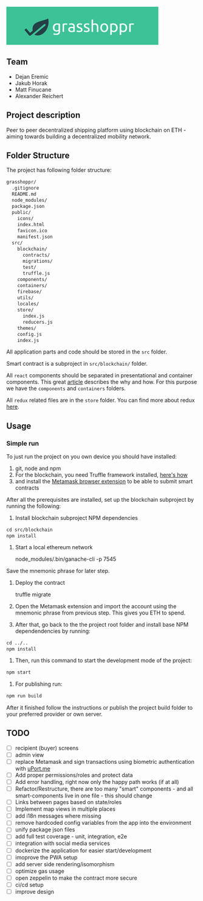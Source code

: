 [![logo](grasshoppr.png)](https://grasshoppr.co)

## Team

 - Dejan Eremic
 - Jakub Horak
 - Matt Finucane
 - Alexander Reichert
 
## Project description

Peer to peer decentralized shipping platform using blockchain on ETH - aiming towards building a decentralized mobility network.

## Folder Structure

The project has following folder structure:

```
grasshoppr/
  .gitignore
  README.md
  node_modules/
  package.json
  public/
    icons/
    index.html
    favicon.ico
    manifest.json
  src/
    blockchain/
      contracts/
      migrations/
      test/
      truffle.js
    components/
    containers/
    firebase/
    utils/
    locales/
    store/
      index.js
      reducers.js
    themes/
    config.js
    index.js
```

All application parts and code should be stored in the `src` folder.

Smart contract is a subproject in `src/blockchain/` folder.

All `react` components should be separated in presentational and container components. This great [article](https://www.fullstackreact.com/p/using-presentational-and-container-components-with-redux/) describes the why and how. For this purpose we have the `components` and `containers` folders.

All `redux` related files are in the `store` folder. You can find more about redux [here](http://redux.js.org/docs/introduction/).

## Usage

### Simple run

To just run the project on you own device you should have installed:

1. git, node and npm
1. For the blockchain, you need Truffle framework installed, [here's how](http://truffleframework.com/docs/getting_started/installation)
1. and install the [Metamask browser extension](https://metamask.io/) to be able to submit smart contracts

After all the prerequisites are installed, set up the blockchain subproject by running the following:

1. Install blockchain subproject NPM dependencies

```
cd src/blockchain
npm install
```

1. Start a local ethereum network

    node_modules/.bin/ganache-cli -p 7545

  Save the mnemonic phrase for later step.

1. Deploy the contract

    truffle migrate

1. Open the Metamask extension and import the account using the mnemonic phrase from previous step. This gives
   you ETH to spend.

1. After that, go back to the the project root folder and install base NPM dependendencies by running:

```
cd ../..
npm install
```

1. Then, run this command to start the development mode of the project:

```js
npm start
```

1. For publishing run:

```js
npm run build
```

After it finished follow the instructions or publish the project build folder to your preferred  provider or own server.

## TODO
- [ ] recipient (buyer) screens
- [ ] admin view
- [ ] replace Metamask and sign transactions using biometric authentication with [uPort.me](https://www.uport.me/)
- [ ] Add proper permissions/roles and protect data
- [ ] Add error handling, right now only the happy path works (if at all)
- [ ] Refactor/Restructure, there are too many "smart" components - and all smart-components live in one file - this should change
- [ ] Links between pages based on state/roles
- [ ] Implement map views in multiple places
- [ ] add i18n messages where missing
- [ ] remove hardcoded config variables from the app into the environment
- [ ] unify package json files
- [ ] add full test coverage - unit, integration, e2e
- [ ] integration with social media services
- [ ] dockerize the application for easier start/development
- [ ] imoprove the PWA setup
- [ ] add server side rendering/isomorphism
- [ ] optimize gas usage
- [ ] open zeppelin to make the contract more secure
- [ ] ci/cd setup
- [ ] improve design
